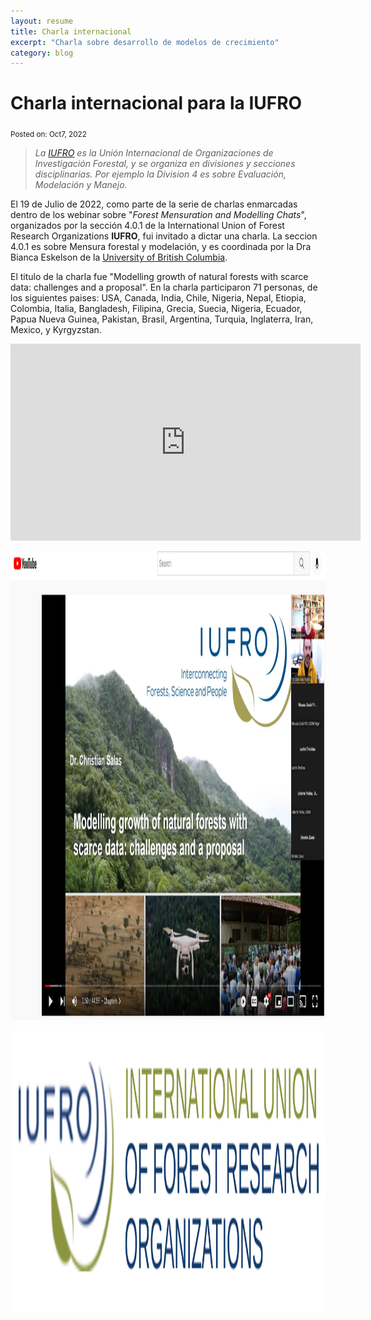 ```yaml
---
layout: resume
title: Charla internacional
excerpt: "Charla sobre desarrollo de modelos de crecimiento"
category: blog
---
```


# Charla internacional para la IUFRO

<sub> Posted on: Oct7, 2022</sub>


> *La [IUFRO](www.iufro.org) es la Unión Internacional de Organizaciones de Investigación Forestal, y se organiza en divisiones y secciones
disciplinarias. Por
ejemplo la Division 4 es sobre Evaluación, Modelación y Manejo.*


El 19 de Julio de 2022, como parte de la serie
 de charlas enmarcadas dentro de los webinar sobre
 "*Forest Mensuration and Modelling Chats*", organizados
 por la sección 4.0.1 de la International Union of Forest Research Organizations **IUFRO**, fui invitado  a dictar una charla.
 La seccion 4.0.1 es sobre Mensura forestal y modelación, y es coordinada por la Dra Bianca Eskelson de la [University of British Columbia](www.ubc.ca).
 
 El titulo de la charla fue "Modelling growth of natural forests with scarce data: challenges and a proposal".
En la charla participaron 71 personas, de los siguientes paises:
 USA, Canada, India, Chile, Nigeria, Nepal, Etiopia, Colombia, Italia,
Bangladesh, Filipina, Grecia, Suecia, Nigeria, Ecuador, Papua Nueva Guinea, Pakistan,
Brasil, Argentina, Turquia, Inglaterra, Iran, Mexico, y Kyrgyzstan.

<iframe width="560" height="315" src="https://youtu.be/quXAoFMNpz4" frameborder="0" allow="accelerometer; autoplay; clipboard-write; encrypted-media; gyroscope; picture-in-picture" allowfullscreen></iframe>

[<img src="/images/charlaIufro2022.png" width="2300" height="750">](https://youtu.be/quXAoFMNpz4)

[<img src="/images/iufroLogo.png" width="1300" height="450">](www.iufro.org)

<!--- 
El video de la charla esta disponible en YouTube en el [link](https://youtu.be/quXAoFMNpz4). 
![](images/chacai01.jpg)
-->
